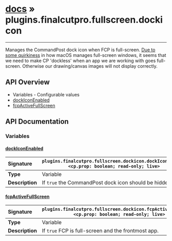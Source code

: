 # [docs](index.md) » plugins.finalcutpro.fullscreen.dockicon
---

Manages the CommandPost dock icon when FCP is full-screen.
[Due to some quirkiness](https://github.com/Hammerspoon/hammerspoon/issues/1184)
in how macOS manages full-screen windows, it seems that we need to make
CP 'dockless' when an app we are working with goes full-screen. Otherwise
our drawing/canvas images will not display correctly.

## API Overview
* Variables - Configurable values
 * [dockIconEnabled](#dockiconenabled)
 * [fcpActiveFullScreen](#fcpactivefullscreen)

## API Documentation

### Variables

#### [dockIconEnabled](#dockiconenabled)
| <span style="float: left;">**Signature**</span> | <span style="float: left;">`plugins.finalcutpro.fullscreen.dockicon.dockIconEnabled <cp.prop: boolean; read-only; live>` </span>                                                          |
| -----------------------------------------------------|---------------------------------------------------------------------------------------------------------|
| **Type**                                             | Variable                                                                                         |
| **Description**                                      | If `true` the CommandPost dock icon should be hidden.                                                                                         |

#### [fcpActiveFullScreen](#fcpactivefullscreen)
| <span style="float: left;">**Signature**</span> | <span style="float: left;">`plugins.finalcutpro.fullscreen.dockicon.fcpActiveFullScreen <cp.prop: boolean; read-only; live>` </span>                                                          |
| -----------------------------------------------------|---------------------------------------------------------------------------------------------------------|
| **Type**                                             | Variable                                                                                         |
| **Description**                                      | If `true` FCP is full-screen and the frontmost app.                                                                                         |

